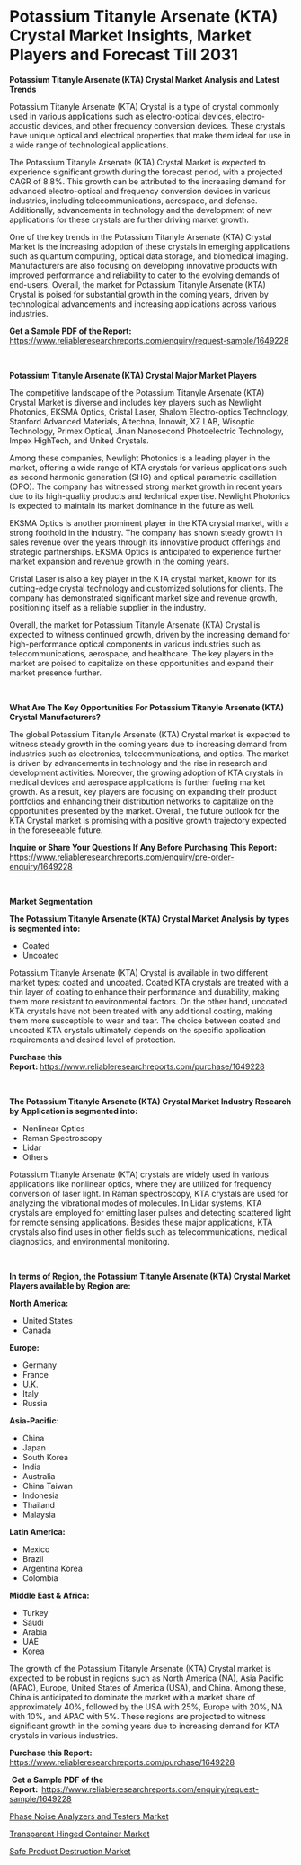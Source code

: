 <p><h1>Potassium Titanyle Arsenate (KTA) Crystal Market Insights, Market Players and Forecast Till 2031</h1></p><p><strong>Potassium Titanyle Arsenate (KTA) Crystal Market Analysis and Latest Trends</strong></p>
<p><p>Potassium Titanyle Arsenate (KTA) Crystal is a type of crystal commonly used in various applications such as electro-optical devices, electro-acoustic devices, and other frequency conversion devices. These crystals have unique optical and electrical properties that make them ideal for use in a wide range of technological applications.</p><p>The Potassium Titanyle Arsenate (KTA) Crystal Market is expected to experience significant growth during the forecast period, with a projected CAGR of 8.8%. This growth can be attributed to the increasing demand for advanced electro-optical and frequency conversion devices in various industries, including telecommunications, aerospace, and defense. Additionally, advancements in technology and the development of new applications for these crystals are further driving market growth.</p><p>One of the key trends in the Potassium Titanyle Arsenate (KTA) Crystal Market is the increasing adoption of these crystals in emerging applications such as quantum computing, optical data storage, and biomedical imaging. Manufacturers are also focusing on developing innovative products with improved performance and reliability to cater to the evolving demands of end-users. Overall, the market for Potassium Titanyle Arsenate (KTA) Crystal is poised for substantial growth in the coming years, driven by technological advancements and increasing applications across various industries.</p></p>
<p><strong>Get a Sample PDF of the Report:&nbsp;</strong> <a href="https://www.reliableresearchreports.com/enquiry/request-sample/1649228">https://www.reliableresearchreports.com/enquiry/request-sample/1649228</a></p>
<p>&nbsp;</p>
<p><strong>Potassium Titanyle Arsenate (KTA) Crystal Major Market Players</strong></p>
<p><p>The competitive landscape of the Potassium Titanyle Arsenate (KTA) Crystal Market is diverse and includes key players such as Newlight Photonics, EKSMA Optics, Cristal Laser, Shalom Electro-optics Technology, Stanford Advanced Materials, Altechna, Innowit, XZ LAB, Wisoptic Technology, Primex Optical, Jinan Nanosecond Photoelectric Technology, Impex HighTech, and United Crystals.</p><p>Among these companies, Newlight Photonics is a leading player in the market, offering a wide range of KTA crystals for various applications such as second harmonic generation (SHG) and optical parametric oscillation (OPO). The company has witnessed strong market growth in recent years due to its high-quality products and technical expertise. Newlight Photonics is expected to maintain its market dominance in the future as well.</p><p>EKSMA Optics is another prominent player in the KTA crystal market, with a strong foothold in the industry. The company has shown steady growth in sales revenue over the years through its innovative product offerings and strategic partnerships. EKSMA Optics is anticipated to experience further market expansion and revenue growth in the coming years.</p><p>Cristal Laser is also a key player in the KTA crystal market, known for its cutting-edge crystal technology and customized solutions for clients. The company has demonstrated significant market size and revenue growth, positioning itself as a reliable supplier in the industry.</p><p>Overall, the market for Potassium Titanyle Arsenate (KTA) Crystal is expected to witness continued growth, driven by the increasing demand for high-performance optical components in various industries such as telecommunications, aerospace, and healthcare. The key players in the market are poised to capitalize on these opportunities and expand their market presence further.</p></p>
<p>&nbsp;</p>
<p><strong>What Are The Key Opportunities For Potassium Titanyle Arsenate (KTA) Crystal Manufacturers?</strong></p>
<p><p>The global Potassium Titanyle Arsenate (KTA) Crystal market is expected to witness steady growth in the coming years due to increasing demand from industries such as electronics, telecommunications, and optics. The market is driven by advancements in technology and the rise in research and development activities. Moreover, the growing adoption of KTA crystals in medical devices and aerospace applications is further fueling market growth. As a result, key players are focusing on expanding their product portfolios and enhancing their distribution networks to capitalize on the opportunities presented by the market. Overall, the future outlook for the KTA Crystal market is promising with a positive growth trajectory expected in the foreseeable future.</p></p>
<p><strong>Inquire or Share Your Questions If Any Before Purchasing This Report:</strong> <a href="https://www.reliableresearchreports.com/enquiry/pre-order-enquiry/1649228">https://www.reliableresearchreports.com/enquiry/pre-order-enquiry/1649228</a></p>
<p>&nbsp;</p>
<p><strong>Market Segmentation</strong></p>
<p><strong>The Potassium Titanyle Arsenate (KTA) Crystal Market Analysis by types is segmented into:</strong></p>
<p><ul><li>Coated</li><li>Uncoated</li></ul></p>
<p><p>Potassium Titanyle Arsenate (KTA) Crystal is available in two different market types: coated and uncoated. Coated KTA crystals are treated with a thin layer of coating to enhance their performance and durability, making them more resistant to environmental factors. On the other hand, uncoated KTA crystals have not been treated with any additional coating, making them more susceptible to wear and tear. The choice between coated and uncoated KTA crystals ultimately depends on the specific application requirements and desired level of protection.</p></p>
<p><strong>Purchase this Report:&nbsp;</strong><a href="https://www.reliableresearchreports.com/purchase/1649228">https://www.reliableresearchreports.com/purchase/1649228</a></p>
<p>&nbsp;</p>
<p><strong>The Potassium Titanyle Arsenate (KTA) Crystal Market Industry Research by Application is segmented into:</strong></p>
<p><ul><li>Nonlinear Optics</li><li>Raman Spectroscopy</li><li>Lidar</li><li>Others</li></ul></p>
<p><p>Potassium Titanyle Arsenate (KTA) crystals are widely used in various applications like nonlinear optics, where they are utilized for frequency conversion of laser light. In Raman spectroscopy, KTA crystals are used for analyzing the vibrational modes of molecules. In Lidar systems, KTA crystals are employed for emitting laser pulses and detecting scattered light for remote sensing applications. Besides these major applications, KTA crystals also find uses in other fields such as telecommunications, medical diagnostics, and environmental monitoring.</p></p>
<p>&nbsp;</p>
<p><strong>In terms of Region, the Potassium Titanyle Arsenate (KTA) Crystal Market Players available by Region are:</strong></p>
<p>
    <p> <strong> North America: </strong>
        <ul>
            <li>United States</li>
            <li>Canada</li>
        </ul>
        </p> 
    <p> <strong> Europe: </strong>
        <ul>
            <li>Germany</li>
            <li>France</li>
            <li>U.K.</li>
            <li>Italy</li>
            <li>Russia</li>
        </ul>
        </p> 
    <p> <strong> Asia-Pacific: </strong>
        <ul>
            <li>China</li>
            <li>Japan</li>
            <li>South Korea</li>
            <li>India</li>
            <li>Australia</li>
            <li>China Taiwan</li>
            <li>Indonesia</li>
            <li>Thailand</li>
            <li>Malaysia</li>
        </ul>
        </p> 
    <p> <strong> Latin America: </strong>
        <ul>
            <li>Mexico</li>
            <li>Brazil</li>
            <li>Argentina Korea</li>
            <li>Colombia</li>
        </ul>
        </p> 
    <p> <strong> Middle East & Africa: </strong>
        <ul>
            <li>Turkey</li>
            <li>Saudi</li>
            <li>Arabia</li>
            <li>UAE</li>
            <li>Korea</li>
        </ul>
    </p>
    </p>
<p><p>The growth of the Potassium Titanyle Arsenate (KTA) Crystal market is expected to be robust in regions such as North America (NA), Asia Pacific (APAC), Europe, United States of America (USA), and China. Among these, China is anticipated to dominate the market with a market share of approximately 40%, followed by the USA with 25%, Europe with 20%, NA with 10%, and APAC with 5%. These regions are projected to witness significant growth in the coming years due to increasing demand for KTA crystals in various industries.</p></p>
<p><strong>Purchase this Report: </strong><a href="https://www.reliableresearchreports.com/purchase/1649228">https://www.reliableresearchreports.com/purchase/1649228</a></p>
<p>&nbsp;<strong>Get a Sample PDF of the Report:&nbsp;&nbsp;</strong><a href="https://www.reliableresearchreports.com/enquiry/request-sample/1649228">https://www.reliableresearchreports.com/enquiry/request-sample/1649228</a></p>
<p><strong></strong></p>
<p><p><a href="https://github.com/luckyshygirl/Market-Research-Report-List-3/blob/main/phase-noise-analyzers-and-testers-market.md">Phase Noise Analyzers and Testers Market</a></p><p><a href="https://github.com/arionmp/Market-Research-Report-List-2/blob/main/transparent-hinged-container-market.md">Transparent Hinged Container Market</a></p><p><a href="https://github.com/markusgodoy/Market-Research-Report-List-2/blob/main/safe-product-destruction-market.md">Safe Product Destruction Market</a></p></p>